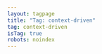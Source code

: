 ```yaml
---
layout: tagpage
title: "Tag: context-driven"
tag: context-driven
isTag: true
robots: noindex
---
```


